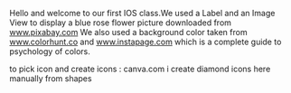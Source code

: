 Hello and welcome to our first IOS class.We used a Label and an Image View to display a blue rose flower picture downloaded from www.pixabay.com
We also used a background color taken from www.colorhunt.co
and www.instapage.com which is a complete guide to psychology of colors.

to pick icon and create icons : canva.com
i create diamond icons here manually from shapes
